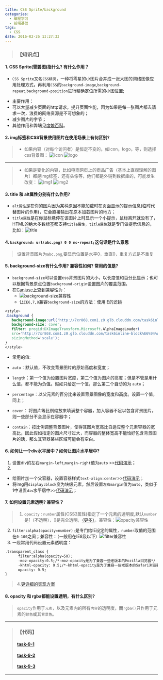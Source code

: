 ```yaml
---
title: CSS Sprite/background
categories:
  - 编程学习
  - 前端基础
tags:
  - CSS
date: 2016-02-26 13:27:33
---
```

>### 【知识点】

#### **1. CSS Sprite(雪碧图)指什么? 有什么作用？**
* `CSS Sprite`又名`CSS精灵`，一种将零星的小图片合并成一张大图的网络图像应用处理方式，再利用`CSS`的`background-image`,`background-repeat`,`background-position`进行精确定位所需的小图位置;

<!--more-->
* 主要作用：
 * 可以大量减少页面的http请求，提升页面性能，因为如果是每一张图片都去请求一次，浪费的网络资源是不可想象的；
 * 减少图片的字节；
 * 其他作用和弊端见[度娘百科](http://baike.baidu.com/link?url=WNMBLXrej-HoKJ4OspqtsJdTfgc5_jTRO6a3rcthEVyyKfv2M2jGG4lKlOw69NK1KTjHAPmJb4NttvAhzroB6q)。

#### **2. img标签和CSS背景使用图片在使用场景上有何区别?**
> * 如果内容（对每个访问者）是恒定不变的，如icon，logo，等，则选择css背景图：
![icon][1]
![logo][2]

---
> * 如果是变化的内容，比如电商网页上的商品广告（基本上直观理解的图片）都是img标签，还有头像等，他们都是外链到数据库的，可能发生改变：
![img1][3]
![img2][4]


#### **3. title 和 alt属性分别有什么作用?**
* `alt属性`是在你的图片因为某种原因不能加载时在页面显示的提示信息(临时代替图片的作用)，它会直接输出在原本加载图片的地方；
* `title属性`是在你鼠标悬停在该图片上时显示一个小提示，鼠标离开就没有了，HTML的绝大多数标签都支持`title属性`，`title属性`就是专门做提示信息的，比如：![title][5]

#### **4. `background: url(abc.png) 0 0 no-repeat;`这句话是什么意思**
> 设置背景图片为`abc.png`,要显示位置是水平0，垂直0，重复方式是不重复

#### **5. background-size有什么作用? 兼容性如何? 常用的值是?**
* `background-size`可以设置css背景图片的大小，以长度值和百分比显示；也可以根据背景原点位置`background-origin`设置图片的覆盖范围。
* 在[Caniuse](http://caniuse.com/#search=background-size)上查到兼容性为：
  * ![background-size兼容性][6]
  * 让`IE6,7,8`兼容`background-size`的方法：使用IE的滤镜
 ``` css
<style>
.background {
    background-image:url('http://7xr868.com1.z0.glb.clouddn.com/task6inline-block%E6%94%AF%E6%8C%81.png');
    background-size: cover;
    filter: progid:DXImageTransform.Microsoft.AlphaImageLoader(
    src='http://7xr868.com1.z0.glb.clouddn.com/task6inline-block%E6%94%AF%E6%8C%81.png',
    sizingMethod='scale');
}
</style>
 ```

*  常用的值:

  * `auto`：默认值，不改变背景图片的原始高度和宽度；
  * `length`：第一个值为设置图片宽度，第二个值为图片的高度；但是不管是用什么值，都不能为负值。假如只给定一个值，那么第二个自动的为 `auto`；
  * `percentage`：以父元素的百分比来设置背景图像的宽度和高度。设置一个值，同上；
  * `cover`： 将图片等比例缩放来填满整个容器，加入容器不足以包含背景图片，则一些部分不会显示在容器中；
  * `contain`：按比例调整背景图片，使得其图片宽高比自适应整个元素容器的宽高比，因此假如指定的图片尺寸过大，而容器的整体宽高不能恰好包含背景图片的话，那么其容器某些区域可能会有空白。


#### **6. 如何让一个div水平居中？如何让图片水平居中?**
1. 设置div的左右`margin-left`,`margin-right`值为`auto` >>[代码演示](http://js.jirengu.com/laziqaqaki/3/edit)；
2.
  * 给图片加一个父容器，设置容器样式`text-align:center`>>[代码演示](http://js.jirengu.com/yudajuveye/2/edit)；
  * 将img用`display:block`变为块级元素，然后设置`左右margin`值为`auto`，类似于1中设置`div`水平居中>>[代码演示](http://js.jirengu.com/vuyuliseni/1/edit)；


#### **7. 如何设置元素透明? 兼容性？**
> 1. `opacity：number`属性(CSS3属性)指定了一个元素的透明度,默认`number`是1（不透明），0是完全透明，[（更多）](https://developer.mozilla.org/zh-CN/docs/Web/CSS/opacity)。兼容性：![opacity兼容性][7]
2. `filter:alpha(opacity=number);`是专门给IE设定的属性，`number`取值的范围在`0-100`之间；兼容性：（一般用在IE8及以下）![filter兼容性][8]
3. 一段常用代码设置元素透明度：

``` html
.transparent_class {
      filter:alpha(opacity=50);
      -moz-opacity:0.5;/*-moz-opacity是为了兼容一些老版本的Mozilla浏览器*/
      -khtml-opacity: 0.5;/*-khtml-opacity是为了兼容一些老版本的Safari浏览器*/
      opacity: 0.5;
}
```
> 4.[更详细的实现方案](http://www.jb51.net/css/24765.html)

#### **8. opacity 和 rgba都能设置透明，有什么区别?**
> `opacity`作用于`元素`，以及元素内的所有`内容`的透明度，而`rgba()`只作用于元素的`颜色`或其`背景色`。

---
>### 【代码】
> #### [task-9-1](https://github.com/licao404/landemo/blob/master/task9/task-9-1.html)
> #### [task-9-2](https://github.com/licao404/landemo/blob/master/task9/task-9-2.html)
> #### [task-9-3](https://github.com/licao404/landemo/blob/master/task9/task-9-1.html)


  [1]: http://7xr868.com1.z0.glb.clouddn.com/task9%E8%83%8C%E6%99%AF%E5%9B%BE2.png
  [2]: http://7xr868.com1.z0.glb.clouddn.com/task9%E8%83%8C%E6%99%AF%E5%9B%BE1.png
  [3]: http://7xr868.com1.z0.glb.clouddn.com/task9img.png
  [4]: http://7xr868.com1.z0.glb.clouddn.com/task9img2.png
  [5]: http://7xr868.com1.z0.glb.clouddn.com/task9title.png
  [6]: http://7xr868.com1.z0.glb.clouddn.com/task9background-size%E5%85%BC%E5%AE%B9%E6%80%A7.png
  [7]: http://7xr868.com1.z0.glb.clouddn.com/task9opacity%E5%85%BC%E5%AE%B9%E6%80%A7.png
  [8]: http://7xr868.com1.z0.glb.clouddn.com/task9filter%E5%85%BC%E5%AE%B9%E6%80%A7.png

---
